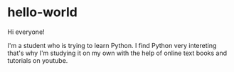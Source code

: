 # hello-world

Hi everyone!

I'm a student who is trying to learn Python.
I find Python very intereting that's why I'm studying it on my own with the help of online text books and tutorials on youtube.
